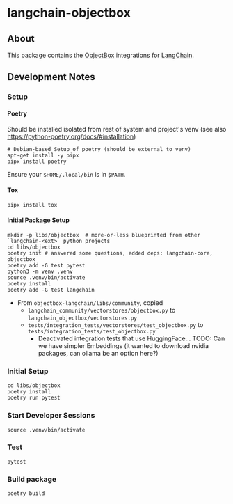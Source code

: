 # langchain-objectbox

## About

This package contains the [ObjectBox](https://objectbox.io) integrations for [LangChain](https://www.langchain.com).

## Development Notes

### Setup

#### Poetry
Should be installed isolated from rest of system and project's venv (see also https://python-poetry.org/docs/#installation)

```
# Debian-based Setup of poetry (should be external to venv)
apt-get install -y pipx
pipx install poetry
```

Ensure your `$HOME/.local/bin` is in `$PATH`.

#### Tox

```
pipx install tox
```

#### Initial Package Setup

```
mkdir -p libs/objectbox  # more-or-less blueprinted from other `langchain-<ext>` python projects
cd libs/objectbox
poetry init # answered some questions, added deps: langchain-core, objectbox
poetry add -G test pytest
python3 -m venv .venv
source .venv/bin/activate
poetry install
poetry add -G test langchain
```

- From `objectbox-langchain/libs/community`, copied
  - `langchain_community/vectorstores/objectbox.py` to `langchain_objectbox/vectorstores.py`
  - `tests/integration_tests/vectorstores/test_objectbox.py` to `tests/integration_tests/test_objectbox.py`
     - Deactivated integration tests that use HuggingFace... TODO: Can we have simpler Embeddings (it wanted to download nvidia packages, can ollama be an option here?)

### Initial Setup

```
cd libs/objectbox
poetry install
poetry run pytest
```

### Start Developer Sessions

```
source .venv/bin/activate
```

### Test

```
pytest
```

### Build package

```
poetry build
```


